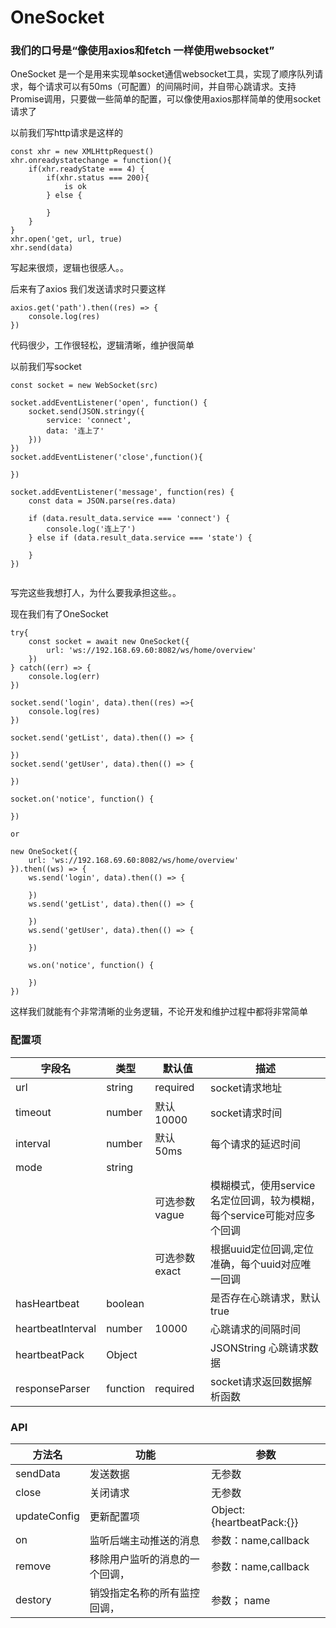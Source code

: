 # OneSocket 
### 我们的口号是“像使用axios和fetch 一样使用websocket”

OneSocket 是一个是用来实现单socket通信websocket工具，实现了顺序队列请求，每个请求可以有50ms（可配置）的间隔时间，并自带心跳请求。支持Promise调用，只要做一些简单的配置，可以像使用axios那样简单的使用socket请求了

以前我们写http请求是这样的
```
const xhr = new XMLHttpRequest()
xhr.onreadystatechange = function(){
    if(xhr.readyState === 4) {
        if(xhr.status === 200){
            is ok
        } else {

        }
    }
}
xhr.open('get, url, true)
xhr.send(data)

```
写起来很烦，逻辑也很感人。。


后来有了axios  我们发送请求时只要这样
```
axios.get('path').then((res) => {
    console.log(res)
})
```

代码很少，工作很轻松，逻辑清晰，维护很简单

以前我们写socket

```
const socket = new WebSocket(src)

socket.addEventListener('open', function() {
    socket.send(JSON.stringy({
        service: 'connect',
        data: '连上了'
    }))
})
socket.addEventListener('close',function(){
    
})

socket.addEventListener('message', function(res) {
    const data = JSON.parse(res.data)

    if (data.result_data.service === 'connect') {
        console.log('连上了')
    } else if (data.result_data.service === 'state') {

    }
})


```

写完这些我想打人，为什么要我承担这些。。

现在我们有了OneSocket

```
try{
    const socket = await new OneSocket({
        url: 'ws://192.168.69.60:8082/ws/home/overview'
    })
} catch((err) => {
    console.log(err)
})

socket.send('login', data).then((res) =>{
    console.log(res)
})

socket.send('getList', data).then(() => {
    
})
socket.send('getUser', data).then(() => {

})

socket.on('notice', function() {

})

or

new OneSocket({
    url: 'ws://192.168.69.60:8082/ws/home/overview'
}).then((ws) => {
    ws.send('login', data).then(() => {

    })
    ws.send('getList', data).then(() => {
        
    })
    ws.send('getUser', data).then(() => {
        
    })

    ws.on('notice', function() {

    })
})

```
这样我们就能有个非常清晰的业务逻辑，不论开发和维护过程中都将非常简单



### 配置项
|字段名|类型|默认值|描述|
|-----------------|--------------|-------------|-----------------|
| url             |string|required     | socket请求地址 |
|timeout          |number|默认10000     | socket请求时间|
|interval         |number|默认50ms      | 每个请求的延迟时间|
|mode             |string|              |                  |
|                 ||可选参数 vague|模糊模式，使用service名定位回调，较为模糊，每个service可能对应多个回调|
|                 ||可选参数exact |根据uuid定位回调,定位准确，每个uuid对应唯一回调
|hasHeartbeat     |boolean|             |是否存在心跳请求，默认true
|heartbeatInterval|number|10000        |心跳请求的间隔时间
|heartbeatPack    |Object|             |JSONString 心跳请求数据
|responseParser   |function| required    |  socket请求返回数据解析函数


### API
|方法名|功能|参数|
|---|---|----|
| sendData | 发送数据 |无参数
| close|  关闭请求 |无参数
| updateConfig|  更新配置项| Object: {heartbeatPack:{}}
| on|  监听后端主动推送的消息 |参数：name,callback
| remove | 移除用户监听的消息的一个回调，| 参数：name,callback
| destory |销毁指定名称的所有监控回调，|参数； name 